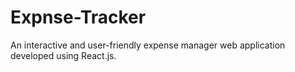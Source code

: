 # Expnse-Tracker
An interactive and user-friendly expense manager web application developed using React.js.
